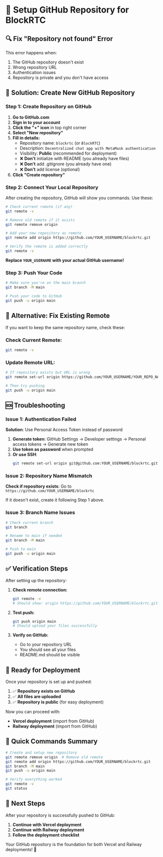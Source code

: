 # 🐙 Setup GitHub Repository for BlockRTC

## 🔍 Fix "Repository not found" Error

This error happens when:
1. The GitHub repository doesn't exist
2. Wrong repository URL
3. Authentication issues
4. Repository is private and you don't have access

## 🚀 Solution: Create New GitHub Repository

### Step 1: Create Repository on GitHub

1. **Go to GitHub.com**
2. **Sign in to your account**
3. **Click the "+" icon** in top right corner
4. **Select "New repository"**
5. **Fill in details:**
   - Repository name: `blockrtc` (or `BlockRTC`)
   - Description: `Decentralized chat app with MetaMask authentication`
   - Visibility: **Public** (recommended for deployment)
   - ❌ **Don't** initialize with README (you already have files)
   - ❌ **Don't** add .gitignore (you already have one)
   - ❌ **Don't** add license (optional)
6. **Click "Create repository"**

### Step 2: Connect Your Local Repository

After creating the repository, GitHub will show you commands. Use these:

```bash
# Check current remote (if any)
git remote -v

# Remove old remote if it exists
git remote remove origin

# Add your new repository as remote
git remote add origin https://github.com/YOUR_USERNAME/blockrtc.git

# Verify the remote is added correctly
git remote -v
```

**Replace `YOUR_USERNAME` with your actual GitHub username!**

### Step 3: Push Your Code

```bash
# Make sure you're on the main branch
git branch -M main

# Push your code to GitHub
git push -u origin main
```

## 🔧 Alternative: Fix Existing Remote

If you want to keep the same repository name, check these:

### Check Current Remote:
```bash
git remote -v
```

### Update Remote URL:
```bash
# If repository exists but URL is wrong
git remote set-url origin https://github.com/YOUR_USERNAME/YOUR_REPO_NAME.git

# Then try pushing
git push -u origin main
```

## 🆘 Troubleshooting

### Issue 1: Authentication Failed
**Solution**: Use Personal Access Token instead of password

1. **Generate token**: GitHub Settings → Developer settings → Personal access tokens → Generate new token
2. **Use token as password** when prompted
3. **Or use SSH**: 
   ```bash
   git remote set-url origin git@github.com:YOUR_USERNAME/blockrtc.git
   ```

### Issue 2: Repository Name Mismatch
**Check if repository exists**: Go to `https://github.com/YOUR_USERNAME/blockrtc`

If it doesn't exist, create it following Step 1 above.

### Issue 3: Branch Name Issues
```bash
# Check current branch
git branch

# Rename to main if needed
git branch -M main

# Push to main
git push -u origin main
```

## ✅ Verification Steps

After setting up the repository:

1. **Check remote connection:**
   ```bash
   git remote -v
   # Should show: origin https://github.com/YOUR_USERNAME/blockrtc.git
   ```

2. **Test push:**
   ```bash
   git push origin main
   # Should upload your files successfully
   ```

3. **Verify on GitHub:**
   - Go to your repository URL
   - You should see all your files
   - README.md should be visible

## 🚀 Ready for Deployment

Once your repository is set up and pushed:

1. ✅ **Repository exists on GitHub**
2. ✅ **All files are uploaded**
3. ✅ **Repository is public** (for easy deployment)

Now you can proceed with:
- **Vercel deployment** (import from GitHub)
- **Railway deployment** (import from GitHub)

## 📝 Quick Commands Summary

```bash
# Create and setup new repository
git remote remove origin  # Remove old remote
git remote add origin https://github.com/YOUR_USERNAME/blockrtc.git
git branch -M main
git push -u origin main

# Verify everything worked
git remote -v
git status
```

## 🎯 Next Steps

After your repository is successfully pushed to GitHub:

1. **Continue with Vercel deployment**
2. **Continue with Railway deployment**
3. **Follow the deployment checklist**

Your GitHub repository is the foundation for both Vercel and Railway deployments! 🌟